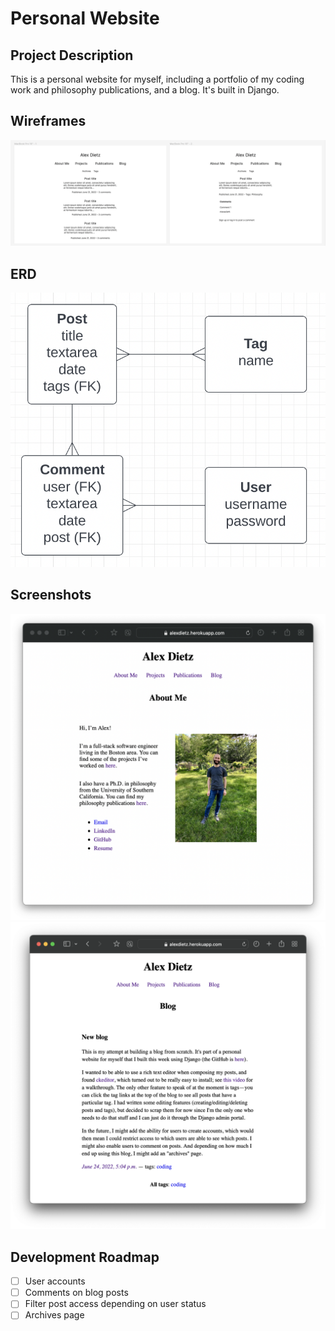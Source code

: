 # Personal Website

## Project Description
This is a personal website for myself, including a portfolio of my coding work and philosophy publications, and a blog. It's built in Django.

## Wireframes
![image](main_app/images/wireframes.png)

## ERD
![image](main_app/images/erd.png)

## Screenshots
![image](main_app/images/screenshot-about.png)
![image](main_app/images/screenshot-blog.png)

## Development Roadmap
- [ ] User accounts
- [ ] Comments on blog posts
- [ ] Filter post access depending on user status
- [ ] Archives page